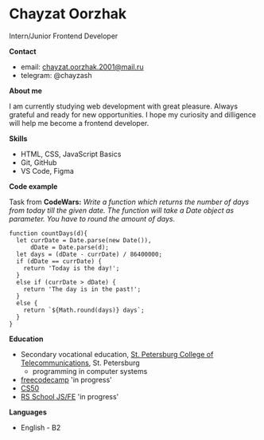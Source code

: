 # Chayzat Oorzhak
Intern/Junior Frontend Developer


__Contact__
- email: chayzat.oorzhak.2001@mail.ru
- telegram: @chayzash


__About me__


I am currently studying web development with great pleasure. Always grateful and ready for new opportunities.
I hope my curiosity and dilligence will help me become a frontend developer.


__Skills__


- HTML, CSS, JavaScript Basics
- Git, GitHub
- VS Code, Figma


__Code example__


Task from __CodeWars:__ _Write a function which returns the number of days from today till the given date. The function will take a Date object as parameter. You have to round the amount of days._
```
function countDays(d){
  let currDate = Date.parse(new Date()),
      dDate = Date.parse(d);
  let days = (dDate - currDate) / 86400000;
  if (dDate == currDate) {
    return 'Today is the day!';
  }
  else if (currDate > dDate) {
    return 'The day is in the past!';
  }
  else {
    return `${Math.round(days)} days`;
  }
}
```
__Education__


- Secondary vocational education, [St. Petersburg College of Telecommunications](https://www.sutkt.ru/), St. Petersburg
    * programming in computer systems
- [freecodecamp](https://www.freecodecamp.org/learn/2022/responsive-web-design) 'in progress'
- [CS50](https://www.youtube.com/c/cs50)
- [RS School JS/FE](https://rs.school/js/) 'in progress'


__Languages__


- English - B2
